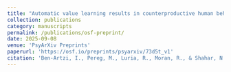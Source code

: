 ```yaml
---
title: "Automatic value learning results in counterproductive human behavior"
collection: publications
category: manuscripts
permalink: /publications/osf-preprint/
date: 2025-09-08
venue: 'PsyArXiv Preprints'
paperurl: 'https://osf.io/preprints/psyarxiv/73d5t_v1'
citation: 'Ben-Artzi, I., Pereg, M., Luria, R., Moran, R., & Shahar, N. Automatic value learning results in counterproductive human behavior. https://doi.org/10.31234/osf.io/73d5t_v1" <i>PsyArXiv Preprints</i>. https://osf.io/preprints/psyarxiv/73d5t_v1'
---
```

